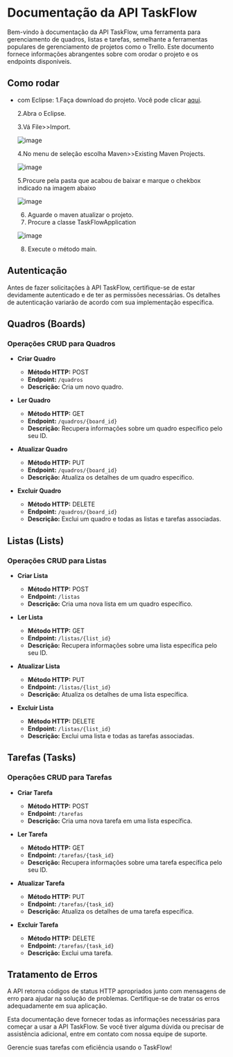 # Documentação da API TaskFlow

Bem-vindo à documentação da API TaskFlow, uma ferramenta para gerenciamento de quadros, listas e tarefas, semelhante a ferramentas populares de gerenciamento de projetos como o Trello. Este documento fornece informações abrangentes sobre com orodar o projeto e os endpoints disponíveis.

## Como rodar

- com Eclipse:
  1.Faça download do projeto. Você pode clicar [aqui](https://github.com/renatog17/task-flow/archive/refs/heads/main.zip).
  
  2.Abra o Eclipse.
  
  3.Vá File>>Import.
  
  ![image](https://github.com/renatog17/task-flow/assets/54106116/2270592a-2e42-48b8-827d-1329e367cab9)
  
  4.No menu de seleção escolha Maven>>Existing Maven Projects.
  
  ![image](https://github.com/renatog17/task-flow/assets/54106116/efd2a8a9-b336-4368-829a-1cf9edef3aeb)
  
  5.Procure pela pasta que acabou de baixar e marque o chekbox indicado na imagem abaixo
  
  ![image](https://github.com/renatog17/task-flow/assets/54106116/45a49de0-b0b0-495f-bfa7-3adda3d2b78e)

  6. Aguarde o maven atualizar o projeto.
  7. Procure a classe TaskFlowApplication
  
  ![image](https://github.com/renatog17/task-flow/assets/54106116/3286a4b4-04de-4fdd-b227-30ef1436e65a)

  8. Execute o método main.




## Autenticação

Antes de fazer solicitações à API TaskFlow, certifique-se de estar devidamente autenticado e de ter as permissões necessárias. Os detalhes de autenticação variarão de acordo com sua implementação específica.

## Quadros (Boards)

### Operações CRUD para Quadros

- **Criar Quadro**
  - **Método HTTP:** POST
  - **Endpoint:** `/quadros`
  - **Descrição:** Cria um novo quadro.
  
- **Ler Quadro**
  - **Método HTTP:** GET
  - **Endpoint:** `/quadros/{board_id}`
  - **Descrição:** Recupera informações sobre um quadro específico pelo seu ID.
  
- **Atualizar Quadro**
  - **Método HTTP:** PUT
  - **Endpoint:** `/quadros/{board_id}`
  - **Descrição:** Atualiza os detalhes de um quadro específico.
  
- **Excluir Quadro**
  - **Método HTTP:** DELETE
  - **Endpoint:** `/quadros/{board_id}`
  - **Descrição:** Exclui um quadro e todas as listas e tarefas associadas.

## Listas (Lists)

### Operações CRUD para Listas

- **Criar Lista**
  - **Método HTTP:** POST
  - **Endpoint:** `/listas`
  - **Descrição:** Cria uma nova lista em um quadro específico.
  
- **Ler Lista**
  - **Método HTTP:** GET
  - **Endpoint:** `/listas/{list_id}`
  - **Descrição:** Recupera informações sobre uma lista específica pelo seu ID.
  
- **Atualizar Lista**
  - **Método HTTP:** PUT
  - **Endpoint:** `/listas/{list_id}`
  - **Descrição:** Atualiza os detalhes de uma lista específica.
  
- **Excluir Lista**
  - **Método HTTP:** DELETE
  - **Endpoint:** `/listas/{list_id}`
  - **Descrição:** Exclui uma lista e todas as tarefas associadas.

## Tarefas (Tasks)

### Operações CRUD para Tarefas

- **Criar Tarefa**
  - **Método HTTP:** POST
  - **Endpoint:** `/tarefas`
  - **Descrição:** Cria uma nova tarefa em uma lista específica.
  
- **Ler Tarefa**
  - **Método HTTP:** GET
  - **Endpoint:** `/tarefas/{task_id}`
  - **Descrição:** Recupera informações sobre uma tarefa específica pelo seu ID.
  
- **Atualizar Tarefa**
  - **Método HTTP:** PUT
  - **Endpoint:** `/tarefas/{task_id}`
  - **Descrição:** Atualiza os detalhes de uma tarefa específica.
  
- **Excluir Tarefa**
  - **Método HTTP:** DELETE
  - **Endpoint:** `/tarefas/{task_id}`
  - **Descrição:** Exclui uma tarefa.

## Tratamento de Erros

A API retorna códigos de status HTTP apropriados junto com mensagens de erro para ajudar na solução de problemas. Certifique-se de tratar os erros adequadamente em sua aplicação.

Esta documentação deve fornecer todas as informações necessárias para começar a usar a API TaskFlow. Se você tiver alguma dúvida ou precisar de assistência adicional, entre em contato com nossa equipe de suporte.

Gerencie suas tarefas com eficiência usando o TaskFlow!
